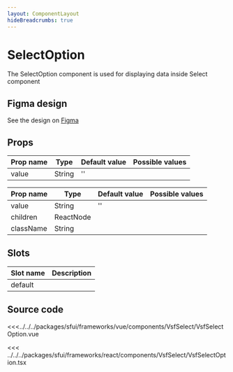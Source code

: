 ```yaml
---
layout: ComponentLayout
hideBreadcrumbs: true
---
```

# SelectOption

The SelectOption component is used for displaying data inside Select component

## Figma design

See the design on [Figma](https://www.figma.com/file/CWOkbpne0tDpSenT4ZEUTQ/%F0%9F%9B%A0-SFUI-2.0-%7C-Development?node-id=11375%3A16313)

## Props

<!-- vue -->


| Prop name    | Type     | Default value | Possible values                        |
| ------------ | -------- | ------------- | -------------------------------------- |
| value        | String   | ''            |                                        |

<!-- end vue -->

<!-- react -->

| Prop name     | Type        | Default value | Possible values                        |
| ------------  | --------    | ------------- | -------------------------------------- |
| value         | String      | ''            |                                        |
| children      | ReactNode   |               |                                        |
| className     | String      |               |                                        |

<!-- end react -->


<!-- vue -->

## Slots

| Slot name |            Description            |
| --------- | :-------------------------------: |
|  default  |                                   |

<!-- end vue -->


## Source code

<!-- vue --> 

<<<../../../packages/sfui/frameworks/vue/components/VsfSelect/VsfSelectOption.vue

<!-- end vue -->


<!-- react -->
<<< ../../../packages/sfui/frameworks/react/components/VsfSelect/VsfSelectOption.tsx

<!-- end react -->

